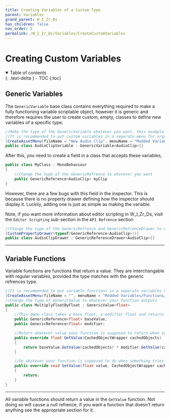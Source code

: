 ```yaml
---
title: Creating Variables of a Custom Type
parent: Variables
grand_parent: W_I_Zr_Ds
has_children: false
nav_order: 5
permalink: /W_I_Zr_Ds/Variables/CreateCustomVariables
---
```

# Creating Custom Variables
<details open markdown="block">
  <summary>
    Table of contents
  </summary>
  {: .text-delta }
- TOC
{:toc}
</details>

## Generic Variables
The ```GenericVariable``` base class contains everything required to make a fully functioning variable scriptable object, however it is generic and therefore requires the user to create custom, empty, classes to define new variables of a specific type.

```c#
//Make the type of the GenericVariable whatever you want, this example is for an audio clip variable
//It is recommended to put custom variables in a seperate menu for organization purposes
[CreateAssetMenu(fileName = "New Audio Clip", menuName = "Modded Variables/AudioClip Variable")]
public class AudioClipVariable : GenericVariable<AudioClip>{}
```
After this, you need to create a field in a class that accepts these variables,

```c#
public class MyClass : MonoBehaviour
{
    //Change the type of the GenericRefrence to whatever you want
    public GenericReference<AudioClip> myClip
}
```
However, there are a few bugs with this field in the inspector. This is because there is no property drawer defining how the inspector should display it. Luckily, adding one is just as simple as making the variable.

Note, if you want more information about editor scripting in W_I_Zr_Ds, visit the ```Editor Scripting``` sub-section in the ```API Refrence``` section

```c#
//Change the type of the GenericRefrence and GenericRefrenceDrawer to whatever you want
[CustomPropertyDrawer(typeof(GenericReference<AudioClip>))]
public class AudioClipDrawer : GenericReferenceDrawer<AudioClip>{}
```

---

## Variable Functions
Variable functions are functions that return a value. They are interchangable with regular variables, provided the type matches with the generic refrences type.

```c#
//It is recommended to put variable functions in a seperate variables menu for organization purposes
[CreateAssetMenu(fileName = "", menuName = "Modded Variables/Functions/Multiply Float By Float")]
//Change the type of GenericValue to whatever your function outputs
public class MultiplyFloatByFloat : GenericValue<float>
{
    //This demo class takes a base float, a modifier float and returns the product of the two
    public GenericReference<float> baseValue;
    public GenericReference<float> modifier;

    //Return whatever value your function is supposed to return when something tries to get a value from it
    public override float GetValue(CachedObjectWrapper cachedObjects)
    {
        return baseValue.GetValue(cachedObjects) * modifier.GetValue(cachedObjects);
    }

    //Do whatever your function is supposed to do when something tries to set its value
    public override void SetValue(float value, CachedObjectWrapper cachedObjects)
    {
        return;
    }
}
```
---

All variable functions should return a value in the ```GetValue``` function. Not doing so will cause a null refrence, if you want a function that doesn't return anything see the appropriate section for it.